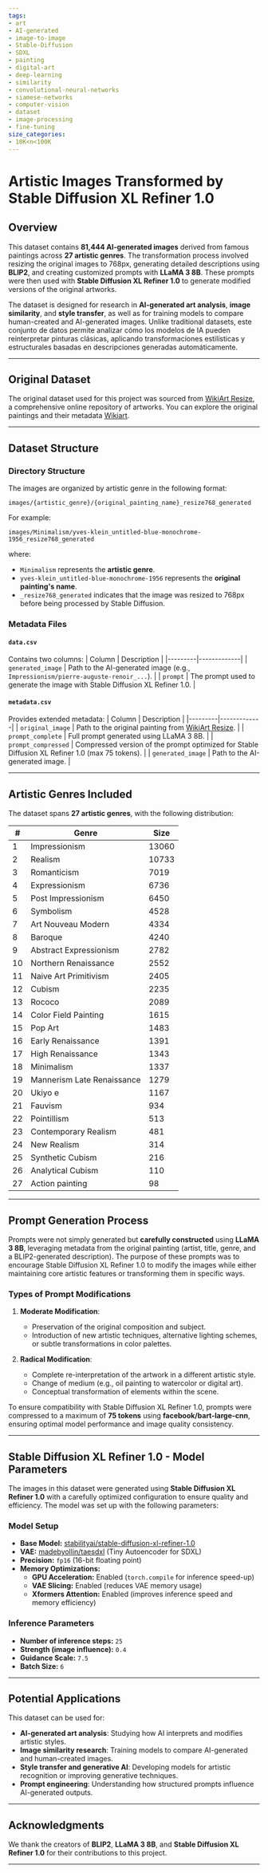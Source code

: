 ```yaml
---
tags:
- art
- AI-generated
- image-to-image
- Stable-Diffusion
- SDXL
- painting
- digital-art
- deep-learning
- similarity
- convolutional-neural-networks
- siamese-networks
- computer-vision
- dataset
- image-processing
- fine-tuning
size_categories:
- 10K<n<100K
---
```


# Artistic Images Transformed by Stable Diffusion XL Refiner 1.0

## Overview
This dataset contains **81,444 AI-generated images** derived from famous paintings across **27 artistic genres**. The transformation process involved resizing the original images to 768px, generating detailed descriptions using **BLIP2**, and creating customized prompts with **LLaMA 3 8B**. These prompts were then used with **Stable Diffusion XL Refiner 1.0** to generate modified versions of the original artworks.

The dataset is designed for research in **AI-generated art analysis**, **image similarity**, and **style transfer**, as well as for training models to compare human-created and AI-generated images. Unlike traditional datasets, este conjunto de datos permite analizar cómo los modelos de IA pueden reinterpretar pinturas clásicas, aplicando transformaciones estilísticas y estructurales basadas en descripciones generadas automáticamente.

---
## Original Dataset
The original dataset used for this project was sourced from [WikiArt Resize](https://huggingface.co/datasets/Dant33/WikiArt-81K-BLIP_2-768x768), a comprehensive online repository of artworks. You can explore the original paintings and their metadata [Wikiart](https://huggingface.co/datasets/Dant33/WikiArt-81K-BLIP_2-captions).

---

## Dataset Structure

### Directory Structure
The images are organized by artistic genre in the following format:
```
images/{artistic_genre}/{original_painting_name}_resize768_generated
```
For example:
```
images/Minimalism/yves-klein_untitled-blue-monochrome-1956_resize768_generated
```
where:
- `Minimalism` represents the **artistic genre**.
- `yves-klein_untitled-blue-monochrome-1956` represents the **original painting's name**.
- `_resize768_generated` indicates that the image was resized to 768px before being processed by Stable Diffusion.


### Metadata Files
#### `data.csv`
Contains two columns:
| Column | Description |
|---------|-------------|
| `generated_image` | Path to the AI-generated image (e.g., `Impressionism/pierre-auguste-renoir_...`). |
| `prompt` | The prompt used to generate the image with Stable Diffusion XL Refiner 1.0. |

#### `metadata.csv`
Provides extended metadata:
| Column | Description |
|---------|-------------|
| `original_image` | Path to the original painting from [WikiArt Resize](https://huggingface.co/datasets/Dant33/WikiArt-81K-BLIP_2-768x768). |
| `prompt_complete` | Full prompt generated using LLaMA 3 8B. |
| `prompt_compressed` | Compressed version of the prompt optimized for Stable Diffusion XL Refiner 1.0 (max 75 tokens). |
| `generated_image` | Path to the AI-generated image. |

---

## Artistic Genres Included
The dataset spans **27 artistic genres**, with the following distribution:

| #  | Genre                        | Size  |
|----|------------------------------|-------|
| 1  | Impressionism                | 13060 |
| 2  | Realism                      | 10733 |
| 3  | Romanticism                  | 7019  |
| 4  | Expressionism                | 6736  |
| 5  | Post Impressionism           | 6450  |
| 6  | Symbolism                    | 4528  |
| 7  | Art Nouveau Modern           | 4334  |
| 8  | Baroque                      | 4240  |
| 9  | Abstract Expressionism       | 2782  |
| 10 | Northern Renaissance         | 2552  |
| 11 | Naive Art Primitivism        | 2405  |
| 12 | Cubism                       | 2235  |
| 13 | Rococo                       | 2089  |
| 14 | Color Field Painting         | 1615  |
| 15 | Pop Art                      | 1483  |
| 16 | Early Renaissance            | 1391  |
| 17 | High Renaissance             | 1343  |
| 18 | Minimalism                   | 1337  |
| 19 | Mannerism Late Renaissance   | 1279  |
| 20 | Ukiyo e                      | 1167  |
| 21 | Fauvism                      | 934   |
| 22 | Pointillism                  | 513   |
| 23 | Contemporary Realism         | 481   |
| 24 | New Realism                  | 314   |
| 25 | Synthetic Cubism             | 216   |
| 26 | Analytical Cubism            | 110   |
| 27 | Action painting              | 98    |

---

## Prompt Generation Process
Prompts were not simply generated but **carefully constructed** using **LLaMA 3 8B**, leveraging metadata from the original painting (artist, title, genre, and a BLIP2-generated description). The purpose of these prompts was to encourage Stable Diffusion XL Refiner 1.0 to modify the images while either maintaining core artistic features or transforming them in specific ways.

### **Types of Prompt Modifications**
1. **Moderate Modification**:
   - Preservation of the original composition and subject.
   - Introduction of new artistic techniques, alternative lighting schemes, or subtle transformations in color palettes.

2. **Radical Modification**:
   - Complete re-interpretation of the artwork in a different artistic style.
   - Change of medium (e.g., oil painting to watercolor or digital art).
   - Conceptual transformation of elements within the scene.

To ensure compatibility with Stable Diffusion XL Refiner 1.0, prompts were compressed to a maximum of **75 tokens** using **facebook/bart-large-cnn**, ensuring optimal model performance and image quality consistency.

---
## Stable Diffusion XL Refiner 1.0 - Model Parameters  

The images in this dataset were generated using **Stable Diffusion XL Refiner 1.0** with a carefully optimized configuration to ensure quality and efficiency. The model was set up with the following parameters:

### **Model Setup**
- **Base Model:** [stabilityai/stable-diffusion-xl-refiner-1.0](https://huggingface.co/stabilityai/stable-diffusion-xl-refiner-1.0)
- **VAE:** [madebyollin/taesdxl](https://huggingface.co/madebyollin/taesdxl) (Tiny Autoencoder for SDXL)  
- **Precision:** `fp16` (16-bit floating point)  
- **Memory Optimizations:**
  - **GPU Acceleration:** Enabled (`torch.compile` for inference speed-up)  
  - **VAE Slicing:** Enabled (reduces VAE memory usage)  
  - **Xformers Attention:** Enabled (improves inference speed and memory efficiency)  

### **Inference Parameters**
- **Number of inference steps:** `25`  
- **Strength (image influence):** `0.4`  
- **Guidance Scale:** `7.5`  
- **Batch Size:** `6`  

---
## Potential Applications
This dataset can be used for:
- **AI-generated art analysis**: Studying how AI interprets and modifies artistic styles.
- **Image similarity research**: Training models to compare AI-generated and human-created images.
- **Style transfer and generative AI**: Developing models for artistic recognition or improving generative techniques.
- **Prompt engineering**: Understanding how structured prompts influence AI-generated outputs.

---
## Acknowledgments
We thank the creators of **BLIP2**, **LLaMA 3 8B**, and **Stable Diffusion XL Refiner 1.0** for their contributions to this project.

---